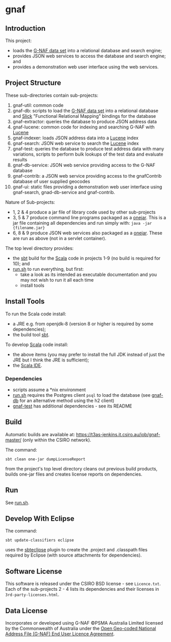 # gnaf

## Introduction
This project:
- loads the [G-NAF data set](http://www.data.gov.au/dataset/geocoded-national-address-file-g-naf) into a relational database and search engine;
- provides JSON web services to access the database and search engine; and
- provides a demonstration web user interface using the web services.

## Project Structure
These sub-directories contain sub-projects:
1. gnaf-util: common code
2. gnaf-db: scripts to load the [G-NAF data set](http://www.data.gov.au/dataset/geocoded-national-address-file-g-naf) into a relational database
and [Slick](http://slick.typesafe.com/) "Functional Relational Mapping" bindings for the database
3. gnaf-extractor: queries the database to produce JSON address data
4. gnaf-lucene: common code for indexing and searching G-NAF with [Lucene](https://lucene.apache.org/) 
5. gnaf-indexer: loads JSON address data into a [Lucene](https://lucene.apache.org/) index
6. gnaf-search: JSON web service to search the [Lucene](https://lucene.apache.org/) index
7. gnaf-test: queries the database to produce test address data with many variations, scripts to perform bulk lookups of the test data and evaluate results
8. gnaf-db-service: JSON web service providing access to the G-NAF database
9. gnaf-contrib: a JSON web service providing access to the gnafContrib database of user supplied geocodes
10. gnaf-ui: static files providing a demonstration web user interface using gnaf-search, gnad-db-service and gnaf-contrib.

Nature of Sub-projects:
- 1, 2 & 4 produce a jar file of library code used by other sub-projects
- 3, 5 & 7 produce command line programs packaged as a [onejar](https://github.com/sbt/sbt-onejar).
This is a jar file containing all dependencies and run simply with: `java -jar {filename.jar}`
- 6, 8 & 9 produce JSON web services also packaged as a [onejar](https://github.com/sbt/sbt-onejar).
These are run as above (not in a servlet container).

The top level directory provides:
- the [sbt](http://www.scala-sbt.org/) build for the [Scala](http://scala-lang.org/) code in projects 1-9 (no build is required for 10); and
- [run.sh](src/main/script/run.sh) to run everything, but first:
  - take a look as its intended as executable documentation and you may not wish to run it all each time
  - install tools

## Install Tools

To run the Scala code install:
- a JRE e.g. from openjdk-8 (version 8 or higher is required by some dependencies);
- the build tool [sbt](http://www.scala-sbt.org/).

To develop [Scala](http://scala-lang.org/) code install:
- the above items (you may prefer to install the full JDK instead of just the JRE but I think the JRE is sufficient);
- the [Scala IDE](http://scala-ide.org/download/current.html).

### Dependencies

- scripts assume a *nix environment
- [run.sh](src/main/script/run.sh) requires the Postgres client `psql` to load the database (see [gnaf-db](gnaf-db) for an alternative method using the h2 client)
- [gnaf-test](gnaf-test) has additional dependencies - see its README

## Build

Automatic builds are available at: https://t3as-jenkins.it.csiro.au/job/gnaf-master/ (only within the CSIRO network).

The command:

    sbt clean one-jar dumpLicenseReport

from the project's top level directory cleans out previous build products,
builds one-jar files and creates license reports on dependencies.

## Run

See [run.sh](src/main/script/run.sh).

## Develop With Eclipse

The command:

    sbt update-classifiers eclipse

uses the [sbteclipse](https://github.com/typesafehub/sbteclipse/wiki/Using-sbteclipse) plugin to create the .project and .classpath files required by Eclipse (with source attachments for dependencies).

## Software License

This software is released under the CSIRO BSD license - see `Licence.txt`.
Each of the sub-projects 2 - 4 lists its dependencies and their licenses in `3rd-party-licenses.html`.

## Data License

Incorporates or developed using G-NAF ©PSMA Australia Limited licensed by the Commonwealth of Australia under the
[Open Geo-coded National Address File (G-NAF) End User Licence Agreement](http://data.gov.au/dataset/19432f89-dc3a-4ef3-b943-5326ef1dbecc/resource/09f74802-08b1-4214-a6ea-3591b2753d30/download/20160226---EULA---Open-G-NAF.pdf).

